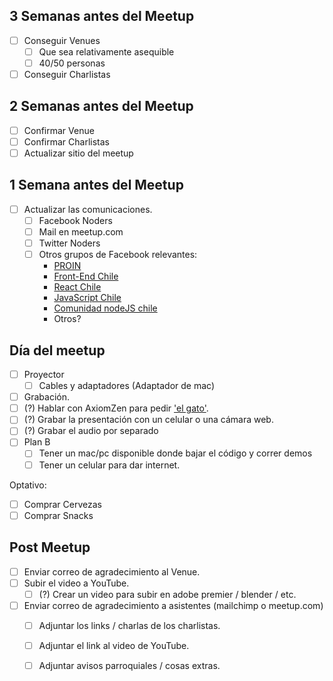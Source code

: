 ## 3 Semanas antes del Meetup
- [ ] Conseguir Venues
  - [ ] Que sea relativamente asequible
  - [ ] 40/50 personas
- [ ] Conseguir Charlistas

## 2 Semanas antes del Meetup
- [ ] Confirmar Venue  
- [ ] Confirmar Charlistas
- [ ] Actualizar sitio del meetup

## 1 Semana antes del Meetup
- [ ] Actualizar las comunicaciones.
  - [ ] Facebook Noders
  - [ ] Mail en meetup.com
  - [ ] Twitter Noders
  - [ ] Otros grupos de Facebook relevantes:
    - [PROIN](https://www.facebook.com/groups/proinchile/)
    - [Front-End Chile](https://www.facebook.com/groups/FrontEndChile/)
    - [React Chile](https://www.facebook.com/groups/reactchile)
    - [JavaScript Chile](https://www.facebook.com/groups/JavascriptChile/)
    - [Comunidad nodeJS chile](https://www.facebook.com/groups/265653273793148/)
    - Otros?

## Día del meetup
- [ ] Proyector
  - [ ] Cables y adaptadores (Adaptador de mac)
- [ ] Grabación.
 - [ ] (?) Hablar con AxiomZen para pedir ['el gato'](https://www.elgato.com/en/gaming/game-capture-hd60-s).
 - [ ] (?) Grabar la presentación con un celular o una cámara web.
 - [ ] (?) Grabar el audio por separado
- [ ] Plan B
  - [ ] Tener un mac/pc disponible donde bajar el código y correr demos
  - [ ] Tener un celular para dar internet.

Optativo:
- [ ] Comprar Cervezas
- [ ] Comprar Snacks

## Post Meetup 
- [ ] Enviar correo de agradecimiento al Venue.
- [ ] Subir el video a YouTube.
  - [ ] (?) Crear un video para subir en adobe premier / blender / etc.
- [ ] Enviar correo de agradecimiento a asistentes (mailchimp o meetup.com)
  - [ ] Adjuntar los links / charlas de los charlistas.
  - [ ] Adjuntar el link al video de YouTube.
  - [ ] Adjuntar avisos parroquiales / cosas extras.

